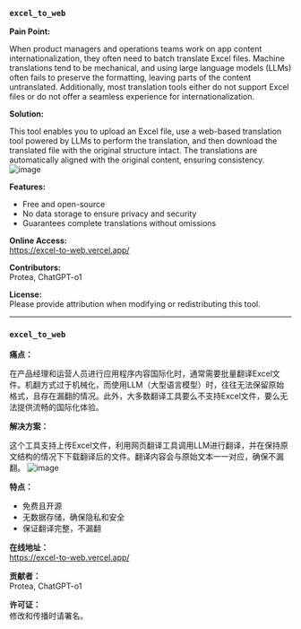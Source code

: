 ### `excel_to_web`

**Pain Point:**

When product managers and operations teams work on app content internationalization, they often need to batch translate Excel files. Machine translations tend to be mechanical, and using large language models (LLMs) often fails to preserve the formatting, leaving parts of the content untranslated. Additionally, most translation tools either do not support Excel files or do not offer a seamless experience for internationalization.

**Solution:**

This tool enables you to upload an Excel file, use a web-based translation tool powered by LLMs to perform the translation, and then download the translated file with the original structure intact. The translations are automatically aligned with the original content, ensuring consistency.
![image](https://github.com/user-attachments/assets/f572c2f9-2900-4e6b-8b74-bb7b721827fc)

**Features:**
- Free and open-source
- No data storage to ensure privacy and security
- Guarantees complete translations without omissions

**Online Access:**  
https://excel-to-web.vercel.app/

**Contributors:**  
Protea, ChatGPT-o1

**License:**  
Please provide attribution when modifying or redistributing this tool.

---

### `excel_to_web`

**痛点：**

在产品经理和运营人员进行应用程序内容国际化时，通常需要批量翻译Excel文件。机翻方式过于机械化，而使用LLM（大型语言模型）时，往往无法保留原始格式，且存在漏翻的情况。此外，大多数翻译工具要么不支持Excel文件，要么无法提供流畅的国际化体验。

**解决方案：**

这个工具支持上传Excel文件，利用网页翻译工具调用LLM进行翻译，并在保持原文结构的情况下下载翻译后的文件。翻译内容会与原始文本一一对应，确保不漏翻。
![image](https://github.com/user-attachments/assets/d9621163-c3e2-4a82-8b7f-f5af179c533e)

**特点：**
- 免费且开源
- 无数据存储，确保隐私和安全
- 保证翻译完整，不漏翻

**在线地址：**  
https://excel-to-web.vercel.app/

**贡献者：**  
Protea, ChatGPT-o1

**许可证：**  
修改和传播时请署名。
